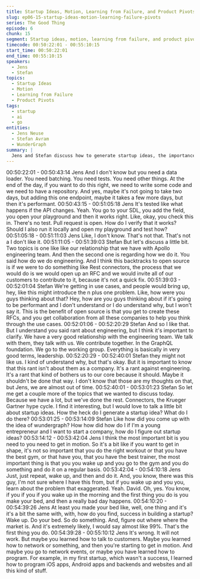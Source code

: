 ```yaml
---
title: Startup Ideas, Motion, Learning from Failure, and Product Pivots
slug: ep06-15-startup-ideas-motion-learning-failure-pivots
series: The Good Thing
episode: 6
chunk: 15
segment: Startup ideas, motion, learning from failure, and product pivots
timecode: 00:50:22:01 - 00:55:10:15
start_time: 00:50:22:01
end_time: 00:55:10:15
speakers:
  - Jens
  - Stefan
topics:
  - Startup Ideas
  - Motion
  - Learning from Failure
  - Product Pivots
tags:
  - startup
  - ai
  - go
entities:
  - Jens Neuse
  - Stefan Avram
  - WunderGraph
summary: |
  Jens and Stefan discuss how to generate startup ideas, the importance of staying in motion, learning from failure, and the role of product pivots in startup growth and success.
---
```


00:50:22:01 - 00:50:43:14
Jens
And I don't know but you need a data loader. You need batching. You need tests. You need
other things. At the end of the day, if you want to do this right, we need to write some code and
we need to have a repository. And yes, maybe it's not going to take two days, but adding this
one endpoint, maybe it takes a few more days, but then it's performant.
00:50:43:15 - 00:51:05:18
Jens
It's tested like what happens if the API changes. Yeah. You go to your SDL, you add the field,
you open your playground and then it works right. Like, okay, you check this in. There's no test.
Pull request is open. How do I verify that it works? Should I also run it locally and open my
playground and test how?
00:51:05:18 - 00:51:11:03
Jens
Like, I don't know. That's not that. That's not a I don't like it.
00:51:11:05 - 00:51:39:03
Stefan
But let's discuss a little bit. Two topics is one like like our relationship that we have with Apollo
engineering team. And then the second one is regarding how we do it. You said how do we do
engineering. And I think this backtracks to open source is if we were to do something like Rest
connectors, the process that we would do is we would open up an RFC and we would invite all
of our customers to contribute to it, because it's not a quick fix.
00:51:39:03 - 00:52:01:04
Stefan
We're getting in use cases, and people would bring up, hey, like this might introduce the n plus
one problem. Like, how were you guys thinking about that? Hey, how are you guys thinking
about if it's going to be performant and I don't understand or I do understand why, but I won't
say it. This is the benefit of open source is that you get to create these RFCs, and you get
collaboration from all these companies to help you think through the use cases.
00:52:01:06 - 00:52:20:29
Stefan
And so I like that. But I understand you said rant about engineering, but I think it's important to
clarify. We have a very good relationship with the engineering team. We talk with them, they talk
with us. We contribute together. In the GraphQL foundation. We go to the working group.
Everything is basically in very good terms, leadership.
00:52:20:29 - 00:52:40:01
Stefan
they might not like us. I kind of understand why, but that's okay. But it is important to know that
this rant isn't about them as a company. It's a rant against engineering. It's a rant that kind of
bothers us to our core because it should. Maybe it shouldn't be done that way. I don't know that
those are my thoughts on that, but Jens, we are almost out of time.
00:52:40:01 - 00:53:01:23
Stefan
So let me get a couple more of the topics that we wanted to discuss today. Because we have a
lot, but we've done the rest. Connectors, the Krueger Gartner hype cycle. I find it interesting, but
I would love to talk a little bit about startup ideas. How the heck do I generate a startup idea?
What do I do there?
00:53:01:25 - 00:53:14:09
Stefan
Like how did you come up with the idea of wundergraph? How how did how do I if I'm a young
entrepreneur and I want to start a company, how do I figure out startup ideas?
00:53:14:12 - 00:53:42:04
Jens
I think the most important bit is you need to you need to get in motion. So it's a bit like if you
want to get in shape, it's not so important that you do the right workout or that you have the best
gym, or that have you, that you have the best trainer, the most important thing is that you you
wake up and you go to the gym and you do something and do it on a regular basis.
00:53:42:04 - 00:54:10:18
Jens
Just, just repeat, wake up, and then and do it. And, you know, there was this guy, I'm not sure
where I have this from, but if you wake up and you you, learn about the problem that
exaggerated. Yeah. David. Oh, yes. You know, if you if you if you wake up in the morning and
the first thing you do is you make your bed, and then a really bad day happens.
00:54:10:20 - 00:54:39:26
Jens
At least you made your bed like, well, one thing and it's it's a bit the same with, with, how do you
find, success in building a startup? Wake up. Do your bed. So do something. And, figure out
where where the market is. And it's extremely likely, I would say almost like 99%. That's the first
thing you do.
00:54:39:28 - 00:55:10:12
Jens
It's wrong. It will not work. But maybe you learned how to talk to customers. Maybe you learned
how to network or something, and then you're starting to get in motion. And maybe you go to
network events, or maybe you have learned how to program. For example, in my first startup,
which wasn't a success, I learned how to program iOS apps, Android apps and backends and
websites and all this kind of stuff.